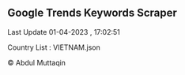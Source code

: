 

## Google Trends Keywords Scraper 
 
Last Update 01-04-2023 , 17:02:51

Country List :
VIETNAM.json



© Abdul Muttaqin 
